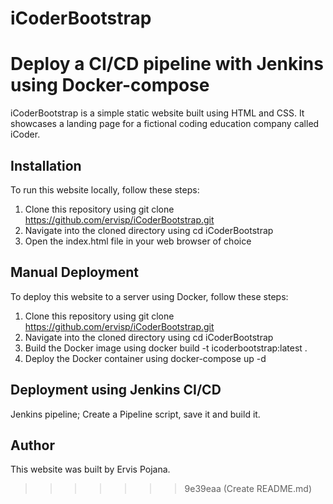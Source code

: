 # iCoderBootstrap

Deploy a CI/CD pipeline with Jenkins using Docker-compose
=======
iCoderBootstrap is a simple static website built using HTML and CSS. It showcases a landing page for a fictional coding education company called iCoder.
 ## Installation
To run this website locally, follow these steps:

1. Clone this repository using git clone https://github.com/ervisp/iCoderBootstrap.git
2. Navigate into the cloned directory using cd iCoderBootstrap
3. Open the index.html file in your web browser of choice
## Manual Deployment
To deploy this website to a server using Docker, follow these steps:

1. Clone this repository using git clone https://github.com/ervisp/iCoderBootstrap.git
2. Navigate into the cloned directory using cd iCoderBootstrap
3. Build the Docker image using docker build -t icoderbootstrap:latest .
4. Deploy the Docker container using docker-compose up -d
## Deployment using Jenkins CI/CD
 Jenkins pipeline;
 Create a Pipeline script, save it and build it. 
## Author
This website was built by Ervis Pojana.
>>>>>>> 9e39eaa (Create README.md)

